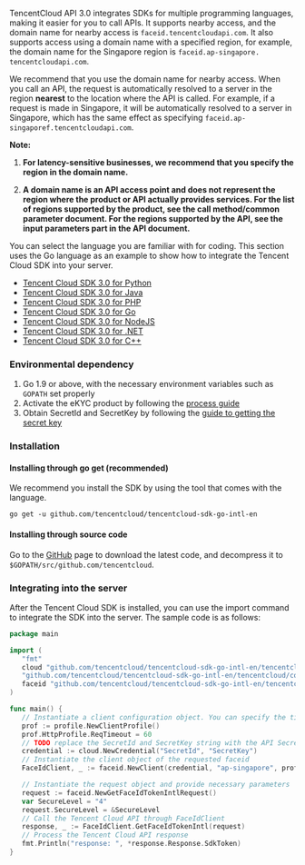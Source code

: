 

TencentCloud API 3.0 integrates SDKs for multiple programming languages, making it easier for you to call APIs. It supports nearby access, and the domain name for nearby access is `faceid.tencentcloudapi.com`. It also supports access using a domain name with a specified region, for example, the domain name for the Singapore region is `faceid.ap-singapore. tencentcloudapi.com`.

We recommend that you use the domain name for nearby access. When you call an API, the request is automatically resolved to a server in the region **nearest** to the location where the API is called. For example, if a request is made in Singapore, it will be automatically resolved to a server in Singapore, which has the same effect as specifying `faceid.ap-singaporef.tencentcloudapi.com`.

**Note:**

1. **For latency-sensitive businesses, we recommend that you specify the region in the domain name.**

2. **A domain name is an API access point and does not represent the region where the product or API actually provides services. For the list of regions supported by the product, see the call method/common parameter document. For the regions supported by the API, see the input parameters part in the API document.**

You can select the language you are familiar with for coding. This section uses the Go language as an example to show how to integrate the Tencent Cloud SDK into your server.

* [Tencent Cloud SDK 3.0 for Python](https://github.com/TencentCloud/tencentcloud-sdk-python-intl-en/blob/master/tencentcloud/faceid/v20180301/faceid_client.py)
* [Tencent Cloud SDK 3.0 for Java](https://github.com/TencentCloud/tencentcloud-sdk-java-intl-en/blob/master/src/main/java/com/tencentcloudapi/faceid/v20180301/FaceidClient.java)
* [Tencent Cloud SDK 3.0 for PHP](https://github.com/TencentCloud/tencentcloud-sdk-php-intl-en/blob/master/src/TencentCloud/Faceid/V20180301/FaceidClient.php)
* [Tencent Cloud SDK 3.0 for Go](https://github.com/TencentCloud/tencentcloud-sdk-go-intl-en/blob/master/tencentcloud/faceid/v20180301/client.go)
* [Tencent Cloud SDK 3.0 for NodeJS](https://github.com/TencentCloud/tencentcloud-sdk-nodejs-intl-en/blob/master/tencentcloud/faceid/v20180301/faceid_client.js)
* [Tencent Cloud SDK 3.0 for .NET](https://github.com/TencentCloud/tencentcloud-sdk-dotnet-intl-en/blob/master/TencentCloud/Faceid/V20180301/FaceidClient.cs)
* [Tencent Cloud SDK 3.0 for C++](https://github.com/TencentCloud/tencentcloud-sdk-cpp-intl-en/blob/master/faceid/src/v20180301/FaceidClient.cpp)

### Environmental dependency

1. Go 1.9 or above, with the necessary environment variables such as `GOPATH` set properly
2. Activate the eKYC product by following the [process guide](https://www.tencentcloud.com/document/product/1061/37028?lang=en&pg=)
3. Obtain SecretId and SecretKey by following the [guide to getting the secret key](https://console.tencentcloud.com/cam/capi)

### Installation

#### Installing through go get (recommended)

We recommend you install the SDK by using the tool that comes with the language.

```shell
go get -u github.com/tencentcloud/tencentcloud-sdk-go-intl-en
```

#### Installing through source code

Go to the [GitHub](https://github.com/tencentcloud/tencentcloud-sdk-go-intl-en) page to download the latest code, and decompress it to `$GOPATH/src/github.com/tencentcloud`.

### Integrating into the server

After the Tencent Cloud SDK is installed, you can use the import command to integrate the SDK into the server. The sample code is as follows:

```go
package main

import (
   "fmt"
   cloud "github.com/tencentcloud/tencentcloud-sdk-go-intl-en/tencentcloud/common"
   "github.com/tencentcloud/tencentcloud-sdk-go-intl-en/tencentcloud/common/profile"
   faceid "github.com/tencentcloud/tencentcloud-sdk-go-intl-en/tencentcloud/faceid/v20180301"
)

func main() {
   // Instantiate a client configuration object. You can specify the timeout period and other configuration items
   prof := profile.NewClientProfile()
   prof.HttpProfile.ReqTimeout = 60
   // TODO replace the SecretId and SecretKey string with the API SecretId and SecretKey
   credential := cloud.NewCredential("SecretId", "SecretKey")
   // Instantiate the client object of the requested faceid
   FaceIdClient, _ := faceid.NewClient(credential, "ap-singapore", prof)

   // Instantiate the request object and provide necessary parameters
   request := faceid.NewGetFaceIdTokenIntlRequest()
   var SecureLevel = "4"
   request.SecureLevel = &SecureLevel
   // Call the Tencent Cloud API through FaceIdClient
   response, _ := FaceIdClient.GetFaceIdTokenIntl(request)
   // Process the Tencent Cloud API response
   fmt.Println("response: ", *response.Response.SdkToken)
}

```
